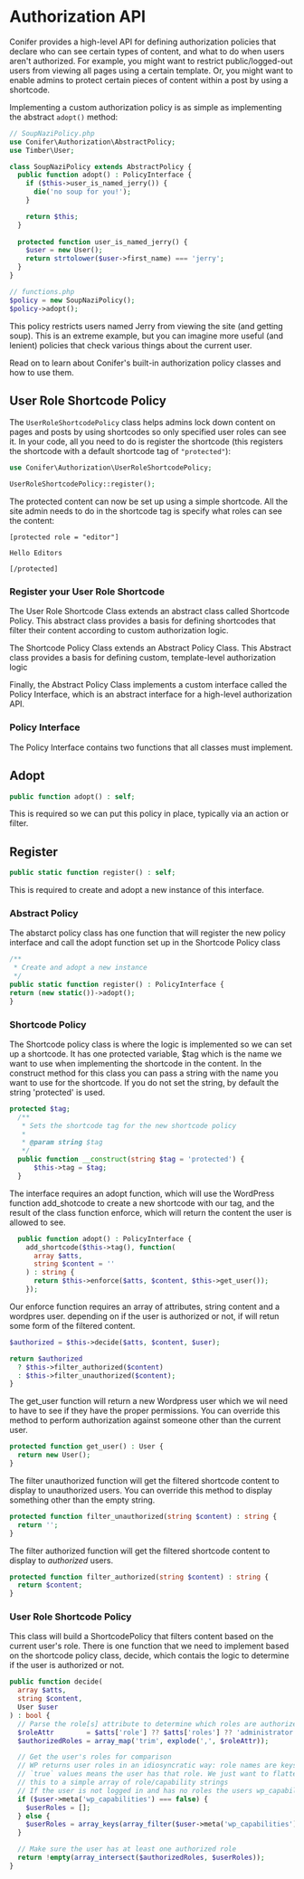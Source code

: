 # Authorization API

Conifer provides a high-level API for defining authorization policies that declare who can see certain types of content, and what to do when users aren't authorized. For example, you might want to restrict public/logged-out users from viewing all pages using a certain template. Or, you might want to enable admins to protect certain pieces of content within a post by using a shortcode.

Implementing a custom authorization policy is as simple as implementing the abstract `adopt()` method:

```php
// SoupNaziPolicy.php
use Conifer\Authorization\AbstractPolicy;
use Timber\User;

class SoupNaziPolicy extends AbstractPolicy {
  public function adopt() : PolicyInterface {
    if ($this->user_is_named_jerry()) {
      die('no soup for you!');
    }

    return $this;
  }
    
  protected function user_is_named_jerry() {
    $user = new User();
    return strtolower($user->first_name) === 'jerry';
  }
}

// functions.php
$policy = new SoupNaziPolicy();
$policy->adopt();
```

This policy restricts users named Jerry from viewing the site (and getting soup). This is an extreme example, but you can imagine more useful (and lenient) policies that check various things about the current user.

Read on to learn about Conifer's built-in authorization policy classes and how to use them.

## User Role Shortcode Policy

The `UserRoleShortcodePolicy` class helps admins lock down content on pages and posts by using shortcodes so only specified user roles can see it. In your code, all you need to do is register the shortcode (this registers the shortcode with a default shortcode tag of `"protected"`):

```php
use Conifer\Authorization\UserRoleShortcodePolicy;

UserRoleShortcodePolicy::register();
```

The protected content can now be set up using a simple shortcode. All the site admin needs to do in the shortcode tag is specify what roles can see the content:

```
[protected role = "editor"]

Hello Editors

[/protected]
```

### Register your User Role Shortcode

The User Role Shortcode Class extends an abstract class called Shortcode Policy. This abstract class provides a basis for defining shortcodes that filter their content according to custom authorization logic.  

The Shortcode Policy Class extends an Abstract Policy Class. This Abstract class provides a basis for defining custom, template-level authorization logic

Finally, the Abstract Policy Class implements a custom interface called the Policy Interface, which is an abstract interface for a high-level authorization API. 

 ### Policy Interface
The Policy Interface contains two functions that all classes must implement. 
 ## Adopt
 ```php
public function adopt() : self; 
 ```
This is required so we can put this policy in place, typically via an action or filter.

## Register
```php
public static function register() : self;
```
This is required to create and adopt a new instance of this interface.

### Abstract Policy
The abstarct policy class has one function that will register the new policy interface and call the adopt function set up in the Shortcode Policy class
```php
/**
 * Create and adopt a new instance
 */
public static function register() : PolicyInterface {
return (new static())->adopt();
} 
```
### Shortcode Policy
The Shortcode policy class is where the logic is implemented so we can set up a shortcode.
It has one protected variable, $tag which is the name we want to use when implementing the shortcode in the content. In the construct method for this class you can pass a string with the name you want to use for the shortcode. If you do not set the string, by default the string 'protected' is used.  

```php
protected $tag;
  /**
   * Sets the shortcode tag for the new shortcode policy
   *
   * @param string $tag
   */
  public function __construct(string $tag = 'protected') {
      $this->tag = $tag;
  }
```

  The interface requires an adopt function, which will use the WordPress function add_shotcode to create a new shortcode with our tag, and the result of the class function enforce, which will return the content the user is allowed to see.

```php
  public function adopt() : PolicyInterface {
    add_shortcode($this->tag(), function(
      array $atts,
      string $content = ''
    ) : string {
      return $this->enforce($atts, $content, $this->get_user());
    });
```

  Our enforce function requires an array of attributes, string content and a wordpres user. depending on if the user is authorized or not, if will retun some form of the filtered content. 
  ```php
$authorized = $this->decide($atts, $content, $user);

return $authorized
    ? $this->filter_authorized($content)
    : $this->filter_unauthorized($content);
  }
  ```
  The get_user function will return a new Wordpress user which we wil need to have to see if they have the proper permissions. You can override this method to perform authorization against someone other than the current user. 
  ```php
  protected function get_user() : User {
    return new User();
  }
  ```
  The filter unauthorized function will get the filtered shortcode content to display to unauthorized users.  You can override this method to display something other than the empty string.
  ```php
  protected function filter_unauthorized(string $content) : string {
    return '';
  }
  ```

  The filter authorized function will get the filtered shortcode content to display to _authorized_ users.
  ```php
  protected function filter_authorized(string $content) : string {
    return $content;
  }
  ```

  ### User Role Shortcode Policy
  This class will build a ShortcodePolicy that filters content based on the current user's role. There is one function that we need to implement based on the shortcode policy class, decide, which contais the logic to determine if the user is authorized or not.  

  ```php
  public function decide(
    array $atts,
    string $content,
    User $user
  ) : bool {
    // Parse the role[s] attribute to determine which roles are authorized
    $roleAttr        = $atts['role'] ?? $atts['roles'] ?? 'administrator';
    $authorizedRoles = array_map('trim', explode(',', $roleAttr));

    // Get the user's roles for comparison
    // WP returns user roles in an idiosyncratic way: role names are keys and
    // `true` values means the user has that role. We just want to flatten
    // this to a simple array of role/capability strings
    // If the user is not logged in and has no roles the users wp_capabilities returns false and we want an empty array
    if ($user->meta('wp_capabilities') === false) {
      $userRoles = [];
    } else {
      $userRoles = array_keys(array_filter($user->meta('wp_capabilities')));
    }

    // Make sure the user has at least one authorized role
    return !empty(array_intersect($authorizedRoles, $userRoles));
  }
  ```

